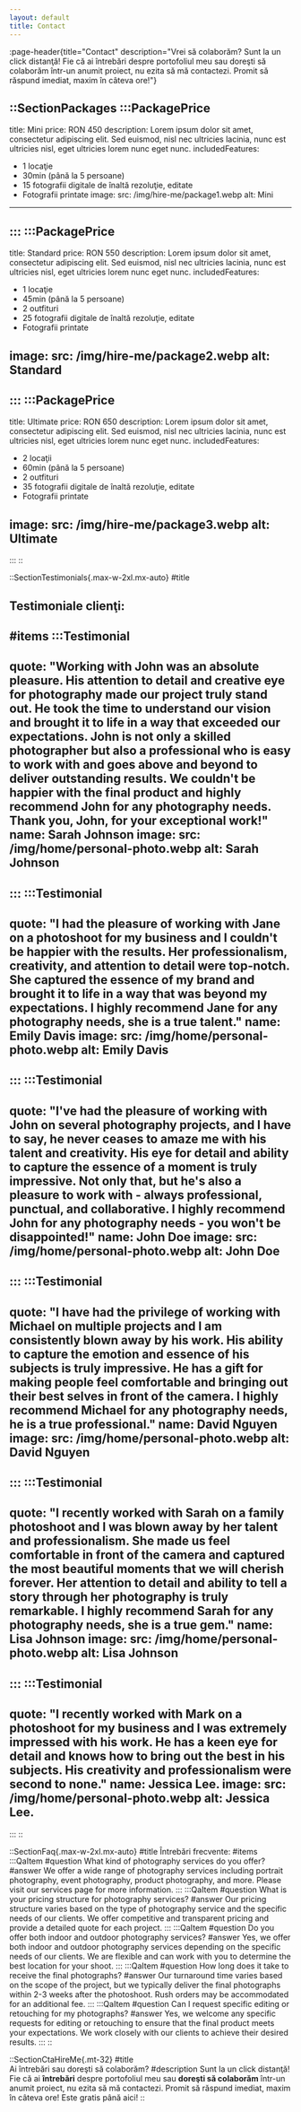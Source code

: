 ```yaml
---
layout: default
title: Contact
---
```


:page-header{title="Contact" description="Vrei să colaborăm? Sunt la un click distanţă! Fie că ai întrebări despre portofoliul meu sau doreşti să colaborăm într-un anumit proiect, nu ezita să mă contactezi. Promit să răspund imediat, maxim în câteva ore!"}

::SectionPackages
:::PackagePrice
---
title: Mini
price: RON 450
description: Lorem ipsum dolor sit amet, consectetur adipiscing elit. Sed euismod, nisl nec ultricies lacinia, nunc est ultricies nisl, eget ultricies lorem nunc eget nunc.
includedFeatures:
  - 1 locaţie
  - 30min (până la 5 persoane)
  - 15 fotografii digitale de înaltă rezoluţie, editate
  - Fotografii printate
image:
  src: /img/hire-me/package1.webp
  alt: Mini
---
:::
:::PackagePrice
---
title: Standard
price: RON 550
description: Lorem ipsum dolor sit amet, consectetur adipiscing elit. Sed euismod, nisl nec ultricies lacinia, nunc est ultricies nisl, eget ultricies lorem nunc eget nunc.
includedFeatures:
  - 1 locaţie
  - 45min (până la 5 persoane)
  - 2 outfituri
  - 25 fotografii digitale de înaltă rezoluţie, editate
  - Fotografii printate
  
image:
  src: /img/hire-me/package2.webp
  alt: Standard
---
:::
:::PackagePrice
---
title: Ultimate
price: RON 650
description: Lorem ipsum dolor sit amet, consectetur adipiscing elit. Sed euismod, nisl nec ultricies lacinia, nunc est ultricies nisl, eget ultricies lorem nunc eget nunc.
includedFeatures:
  - 2 locaţii
  - 60min (până la 5 persoane)
  - 2 outfituri
  - 35 fotografii digitale de înaltă rezoluţie, editate
  - Fotografii printate

image:
  src: /img/hire-me/package3.webp
  alt: Ultimate
---
:::
::


::SectionTestimonials{.max-w-2xl.mx-auto}
#title
## Testimoniale clienţi:
#items
:::Testimonial
---
quote: "Working with John was an absolute pleasure. His attention to detail and creative eye for photography made our project truly stand out. He took the time to understand our vision and brought it to life in a way that exceeded our expectations. John is not only a skilled photographer but also a professional who is easy to work with and goes above and beyond to deliver outstanding results. We couldn't be happier with the final product and highly recommend John for any photography needs. Thank you, John, for your exceptional work!"
name: Sarah Johnson
image:
  src: /img/home/personal-photo.webp
  alt: Sarah Johnson
---
:::
:::Testimonial
---
quote: "I had the pleasure of working with Jane on a photoshoot for my business and I couldn't be happier with the results. Her professionalism, creativity, and attention to detail were top-notch. She captured the essence of my brand and brought it to life in a way that was beyond my expectations. I highly recommend Jane for any photography needs, she is a true talent."
name: Emily Davis
image:
  src: /img/home/personal-photo.webp
  alt: Emily Davis
---
:::
:::Testimonial
---
quote: "I've had the pleasure of working with John on several photography projects, and I have to say, he never ceases to amaze me with his talent and creativity. His eye for detail and ability to capture the essence of a moment is truly impressive. Not only that, but he's also a pleasure to work with - always professional, punctual, and collaborative. I highly recommend John for any photography needs - you won't be disappointed!"
name: John Doe
image:
  src: /img/home/personal-photo.webp
  alt: John Doe
---
:::
:::Testimonial
---
quote: "I have had the privilege of working with Michael on multiple projects and I am consistently blown away by his work. His ability to capture the emotion and essence of his subjects is truly impressive. He has a gift for making people feel comfortable and bringing out their best selves in front of the camera. I highly recommend Michael for any photography needs, he is a true professional."
name: David Nguyen
image:
  src: /img/home/personal-photo.webp
  alt: David Nguyen
---
:::
:::Testimonial
---
quote: "I recently worked with Sarah on a family photoshoot and I was blown away by her talent and professionalism. She made us feel comfortable in front of the camera and captured the most beautiful moments that we will cherish forever. Her attention to detail and ability to tell a story through her photography is truly remarkable. I highly recommend Sarah for any photography needs, she is a true gem."
name: Lisa Johnson
image:
  src: /img/home/personal-photo.webp
  alt: Lisa Johnson
---
:::
:::Testimonial
---
quote: "I recently worked with Mark on a photoshoot for my business and I was extremely impressed with his work. He has a keen eye for detail and knows how to bring out the best in his subjects. His creativity and professionalism were second to none."
name: Jessica Lee.
image:
  src: /img/home/personal-photo.webp
  alt: Jessica Lee.
---
:::
::

::SectionFaq{.max-w-2xl.mx-auto}
#title
Întrebări frecvente:
#items
  :::QaItem
  #question
  What kind of photography services do you offer?
  #answer
  We offer a wide range of photography services including portrait photography, event photography, product photography, and more. Please visit our services page for more information.
  :::
  :::QaItem
  #question
  What is your pricing structure for photography services?
  #answer
  Our pricing structure varies based on the type of photography service and the specific needs of our clients. We offer competitive and transparent pricing and provide a detailed quote for each project.
  :::
  :::QaItem
  #question
  Do you offer both indoor and outdoor photography services?
  #answer
  Yes, we offer both indoor and outdoor photography services depending on the specific needs of our clients. We are flexible and can work with you to determine the best location for your shoot.
  :::
  :::QaItem
  #question
  How long does it take to receive the final photographs?
  #answer
  Our turnaround time varies based on the scope of the project, but we typically deliver the final photographs within 2-3 weeks after the photoshoot. Rush orders may be accommodated for an additional fee.
  :::
  :::QaItem
  #question
  Can I request specific editing or retouching for my photographs?
  #answer
  Yes, we welcome any specific requests for editing or retouching to ensure that the final product meets your expectations. We work closely with our clients to achieve their desired results.
  :::
::


::SectionCtaHireMe{.mt-32}
#title      
Ai întrebări sau doreşti să colaborăm?
#description
Sunt la un click distanţă! Fie că ai __întrebări__ despre portofoliul meu sau __doreşti să colaborăm__ într-un anumit proiect, nu ezita să mă contactezi. Promit să răspund imediat, maxim în câteva ore! Este gratis până aici! 
::